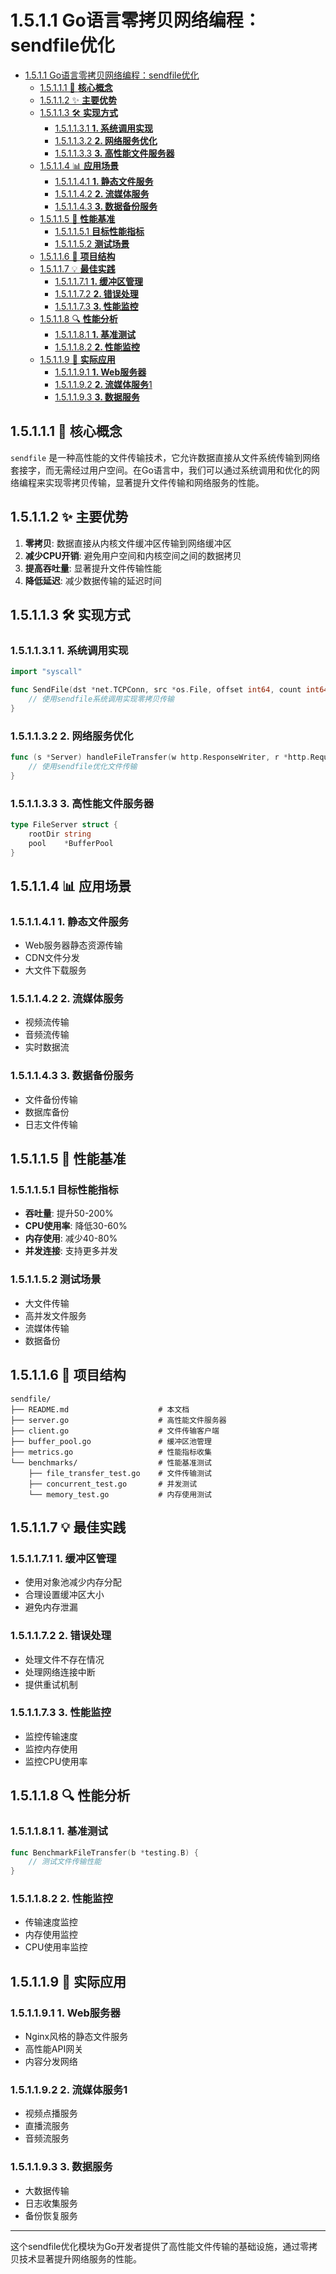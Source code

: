 # 1.5.1.1 Go语言零拷贝网络编程：sendfile优化

<!-- TOC START -->
- [1.5.1.1 Go语言零拷贝网络编程：sendfile优化](#go语言零拷贝网络编程：sendfile优化)
  - [1.5.1.1.1 🎯 **核心概念**](#🎯-**核心概念**)
  - [1.5.1.1.2 ✨ **主要优势**](#✨-**主要优势**)
  - [1.5.1.1.3 🛠️ **实现方式**](#🛠️-**实现方式**)
    - [1.5.1.1.3.1 **1. 系统调用实现**](#**1-系统调用实现**)
    - [1.5.1.1.3.2 **2. 网络服务优化**](#**2-网络服务优化**)
    - [1.5.1.1.3.3 **3. 高性能文件服务器**](#**3-高性能文件服务器**)
  - [1.5.1.1.4 📊 **应用场景**](#📊-**应用场景**)
    - [1.5.1.1.4.1 **1. 静态文件服务**](#**1-静态文件服务**)
    - [1.5.1.1.4.2 **2. 流媒体服务**](#**2-流媒体服务**)
    - [1.5.1.1.4.3 **3. 数据备份服务**](#**3-数据备份服务**)
  - [1.5.1.1.5 🚀 **性能基准**](#🚀-**性能基准**)
    - [1.5.1.1.5.1 **目标性能指标**](#**目标性能指标**)
    - [1.5.1.1.5.2 **测试场景**](#**测试场景**)
  - [1.5.1.1.6 📁 **项目结构**](#📁-**项目结构**)
  - [1.5.1.1.7 💡 **最佳实践**](#💡-**最佳实践**)
    - [1.5.1.1.7.1 **1. 缓冲区管理**](#**1-缓冲区管理**)
    - [1.5.1.1.7.2 **2. 错误处理**](#**2-错误处理**)
    - [1.5.1.1.7.3 **3. 性能监控**](#**3-性能监控**)
  - [1.5.1.1.8 🔍 **性能分析**](#🔍-**性能分析**)
    - [1.5.1.1.8.1 **1. 基准测试**](#**1-基准测试**)
    - [1.5.1.1.8.2 **2. 性能监控**](#**2-性能监控**)
  - [1.5.1.1.9 🎯 **实际应用**](#🎯-**实际应用**)
    - [1.5.1.1.9.1 **1. Web服务器**](#**1-web服务器**)
    - [1.5.1.1.9.2 **2. 流媒体服务**1](#**2-流媒体服务**1)
    - [1.5.1.1.9.3 **3. 数据服务**](#**3-数据服务**)
<!-- TOC END -->














## 1.5.1.1.1 🎯 **核心概念**

`sendfile` 是一种高性能的文件传输技术，它允许数据直接从文件系统传输到网络套接字，而无需经过用户空间。在Go语言中，我们可以通过系统调用和优化的网络编程来实现零拷贝传输，显著提升文件传输和网络服务的性能。

## 1.5.1.1.2 ✨ **主要优势**

1. **零拷贝**: 数据直接从内核文件缓冲区传输到网络缓冲区
2. **减少CPU开销**: 避免用户空间和内核空间之间的数据拷贝
3. **提高吞吐量**: 显著提升文件传输性能
4. **降低延迟**: 减少数据传输的延迟时间

## 1.5.1.1.3 🛠️ **实现方式**

### 1.5.1.1.3.1 **1. 系统调用实现**

```go
import "syscall"

func SendFile(dst *net.TCPConn, src *os.File, offset int64, count int64) (written int64, err error) {
    // 使用sendfile系统调用实现零拷贝传输
}
```

### 1.5.1.1.3.2 **2. 网络服务优化**

```go
func (s *Server) handleFileTransfer(w http.ResponseWriter, r *http.Request) {
    // 使用sendfile优化文件传输
}
```

### 1.5.1.1.3.3 **3. 高性能文件服务器**

```go
type FileServer struct {
    rootDir string
    pool    *BufferPool
}
```

## 1.5.1.1.4 📊 **应用场景**

### 1.5.1.1.4.1 **1. 静态文件服务**

- Web服务器静态资源传输
- CDN文件分发
- 大文件下载服务

### 1.5.1.1.4.2 **2. 流媒体服务**

- 视频流传输
- 音频流传输
- 实时数据流

### 1.5.1.1.4.3 **3. 数据备份服务**

- 文件备份传输
- 数据库备份
- 日志文件传输

## 1.5.1.1.5 🚀 **性能基准**

### 1.5.1.1.5.1 **目标性能指标**

- **吞吐量**: 提升50-200%
- **CPU使用率**: 降低30-60%
- **内存使用**: 减少40-80%
- **并发连接**: 支持更多并发

### 1.5.1.1.5.2 **测试场景**

- 大文件传输
- 高并发文件服务
- 流媒体传输
- 数据备份

## 1.5.1.1.6 📁 **项目结构**

```text
sendfile/
├── README.md                    # 本文档
├── server.go                    # 高性能文件服务器
├── client.go                    # 文件传输客户端
├── buffer_pool.go               # 缓冲区池管理
├── metrics.go                   # 性能指标收集
└── benchmarks/                  # 性能基准测试
    ├── file_transfer_test.go    # 文件传输测试
    ├── concurrent_test.go       # 并发测试
    └── memory_test.go           # 内存使用测试
```

## 1.5.1.1.7 💡 **最佳实践**

### 1.5.1.1.7.1 **1. 缓冲区管理**

- 使用对象池减少内存分配
- 合理设置缓冲区大小
- 避免内存泄漏

### 1.5.1.1.7.2 **2. 错误处理**

- 处理文件不存在情况
- 处理网络连接中断
- 提供重试机制

### 1.5.1.1.7.3 **3. 性能监控**

- 监控传输速度
- 监控内存使用
- 监控CPU使用率

## 1.5.1.1.8 🔍 **性能分析**

### 1.5.1.1.8.1 **1. 基准测试**

```go
func BenchmarkFileTransfer(b *testing.B) {
    // 测试文件传输性能
}
```

### 1.5.1.1.8.2 **2. 性能监控**

- 传输速度监控
- 内存使用监控
- CPU使用率监控

## 1.5.1.1.9 🎯 **实际应用**

### 1.5.1.1.9.1 **1. Web服务器**

- Nginx风格的静态文件服务
- 高性能API网关
- 内容分发网络

### 1.5.1.1.9.2 **2. 流媒体服务**1

- 视频点播服务
- 直播流服务
- 音频流服务

### 1.5.1.1.9.3 **3. 数据服务**

- 大数据传输
- 日志收集服务
- 备份恢复服务

---

这个sendfile优化模块为Go开发者提供了高性能文件传输的基础设施，通过零拷贝技术显著提升网络服务的性能。
